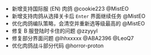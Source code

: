 - 新增支持国际服 (EN) 肉鸽 @cookie223 @MistEO
- 新增支持肉鸽从选择关卡后 `Enter` 界面继续任务 @MistEO
- 优化肉鸽编队策略，会清空并重新选等级最高的 @MistEO
- 修复 B 服登陆时卡住的问题 @zzyyyl
- 修复部分界面问题 @lhhxxxxx @ABA2396 @LeoQ7
- 优化肉鸽战斗部分代码 @horror-proton

